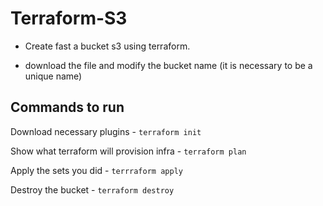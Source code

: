 # Terraform-S3

- Create fast a bucket s3 using terraform.

- download the file and modify the bucket name (it is necessary to be a unique name)
## Commands to run 

Download necessary plugins - `terraform init`

Show what terraform will provision infra - `terraform plan`

Apply the sets you did - `terrraform apply`

Destroy the bucket - `terraform destroy`
